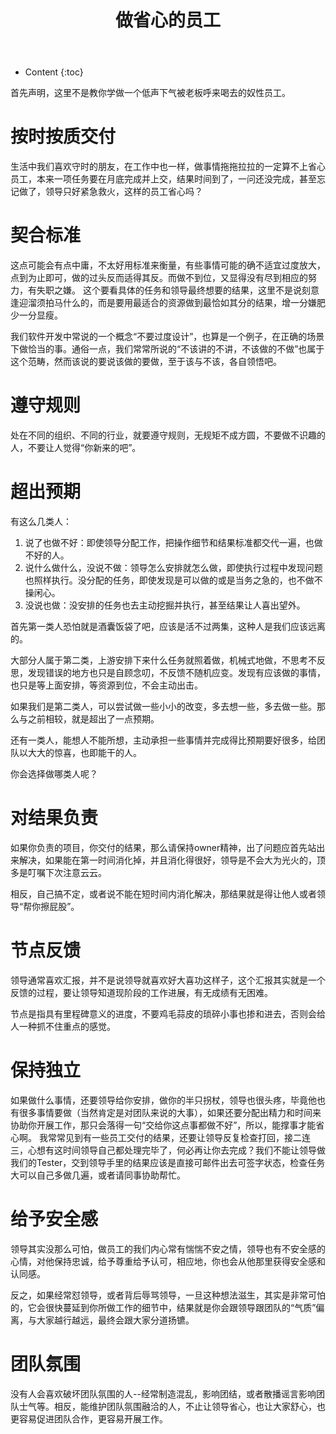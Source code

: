﻿---
layout:		post
category:	"other"
title:		"做省心的员工"
tags:		[工作]
---
- Content
{:toc}

首先声明，这里不是教你学做一个低声下气被老板呼来喝去的奴性员工。

# 按时按质交付
生活中我们喜欢守时的朋友，在工作中也一样，做事情拖拖拉拉的一定算不上省心员工，本来一项任务要在月底完成并上交，结果时间到了，一问还没完成，甚至忘记做了，领导只好紧急救火，这样的员工省心吗？

# 契合标准
这点可能会有点中庸，不太好用标准来衡量，有些事情可能的确不适宜过度放大，点到为止即可，做的过头反而适得其反。而做不到位，又显得没有尽到相应的努力，有失职之嫌。
这个要看具体的任务和领导最终想要的结果，这里不是说刻意逢迎溜须拍马什么的，而是要用最适合的资源做到最恰如其分的结果，增一分嫌肥少一分显瘦。

我们软件开发中常说的一个概念“不要过度设计”，也算是一个例子，在正确的场景下做恰当的事。通俗一点，我们常常所说的“不该讲的不讲，不该做的不做”也属于这个范畴，然而该说的要说该做的要做，至于该与不该，各自领悟吧。

# 遵守规则
处在不同的组织、不同的行业，就要遵守规则，无规矩不成方圆，不要做不识趣的人，不要让人觉得“你新来的吧”。

# 超出预期
有这么几类人：
1. 说了也做不好：即使领导分配工作，把操作细节和结果标准都交代一遍，也做不好的人。
2. 说什么做什么，没说不做：领导怎么安排就怎么做，即使执行过程中发现问题也照样执行。没分配的任务，即使发现是可以做的或是当务之急的，也不做不操闲心。
3. 没说也做：没安排的任务也去主动挖掘并执行，甚至结果让人喜出望外。

首先第一类人恐怕就是酒囊饭袋了吧，应该是活不过两集，这种人是我们应该远离的。

大部分人属于第二类，上游安排下来什么任务就照着做，机械式地做，不思考不反思，发现错误的地方也只是自顾念叨，不反馈不随机应变。发现有应该做的事情，也只是等上面安排，等资源到位，不会主动出击。

如果我们是第二类人，可以尝试做一些小小的改变，多去想一些，多去做一些。那么与之前相较，就是超出了一点预期。

还有一类人，能想人不能所想，主动承担一些事情并完成得比预期要好很多，给团队以大大的惊喜，也即能干的人。

你会选择做哪类人呢？

# 对结果负责
如果你负责的项目，你交付的结果，那么请保持owner精神，出了问题应首先站出来解决，如果能在第一时间消化掉，并且消化得很好，领导是不会大为光火的，顶多是叮嘱下次注意云云。

相反，自己搞不定，或者说不能在短时间内消化解决，那结果就是得让他人或者领导“帮你擦屁股”。

# 节点反馈
领导通常喜欢汇报，并不是说领导就喜欢好大喜功这样子，这个汇报其实就是一个反馈的过程，要让领导知道现阶段的工作进展，有无成绩有无困难。

节点是指具有里程碑意义的进度，不要鸡毛蒜皮的琐碎小事也掺和进去，否则会给人一种抓不住重点的感觉。

# 保持独立
如果做什么事情，还要领导给你安排，做你的半只拐杖，领导也很头疼，毕竟他也有很多事情要做（当然肯定是对团队来说的大事），如果还要分配出精力和时间来协助你开展工作，那只会落得一句“交给你这点事都做不好”，所以，能撑事才能省心啊。
我常常见到有一些员工交付的结果，还要让领导反复检查打回，接二连三，心想有这时间领导自己都处理完毕了，何必再让你去完成？我们不能让领导做我们的Tester，交到领导手里的结果应该是直接可邮件出去可签字状态，检查任务大可以自己多做几遍，或者请同事协助帮忙。

# 给予安全感
领导其实没那么可怕，做员工的我们内心常有惴惴不安之情，领导也有不安全感的心情，对他保持忠诚，给予尊重给予认可，相应地，你也会从他那里获得安全感和认同感。

反之，如果经常怼领导，或者背后辱骂领导，一旦这种想法滋生，其实是非常可怕的，它会很快蔓延到你所做工作的细节中，结果就是你会跟领导跟团队的“气质”偏离，与大家越行越远，最终会跟大家分道扬镳。

# 团队氛围
没有人会喜欢破坏团队氛围的人--经常制造混乱，影响团结，或者散播谣言影响团队士气等。相反，能维护团队氛围融洽的人，不止让领导省心，也让大家舒心，也更容易促进团队合作，更容易开展工作。

